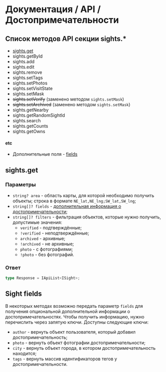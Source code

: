 # Документация / API / Достопримечательности
## Список методов API секции sights.*
* [sights.get](#sightsget)
* sights.getById
* sights.add
* sights.edit
* sights.remove
* sights.setTags
* sights.setPhotos
* sights.setVisitState
* sights.setMask
* <s>sights.setVerify</s> (заменено методом `sights.setMask`)
* <s>sights.setArchived</s> (заменено методом `sights.setMask`)
* sights.getNearby
* sights.getRandomSightId
* sights.search
* sights.getCounts
* sights.getOwns

#### etc
* Дополнительные поля - [fields](#sight-fields)

## sights.get
### Параметры
* `string? area` - область карты, для которой необходимо получить объекты; строка в формате `NE_lat,NE_lng;SW_lat,SW_lng`;
* `string[]? fields` - [дополнительная информация о достопримечательности](#sight-fields);
* `string[]? filters` - фильтрация объектов, которые нужно получить, допустимые значения:
  * `verified` - подтверждённые;
  * `!verified` - неподтверждённые;
  * `archived` - архивные;
  * `!archived` - не архивные;
  * `photo` - с фотографиями;
  * `!photo` - без фотографий.

### Ответ
```ts
type Response = IApiList<ISight>;
```

## Sight fields
В некоторых методах возможно передать параметр `fields` для получения опциональной дополнительной информации о достопримечательностях. Чтобы получить информацию, нужно перечислить через запятую ключи. Доступны следующие ключи: 
* `author` - вернуть объект пользователя, который добавил достопримечательность;
* `photo` - вернуть объект фотографии достопримечательности;
* `city` - вернуть объект города, в котором достопримечательность находится;
* `tags` - вернуть массив идентификаторов тегов у достопримечательности.
